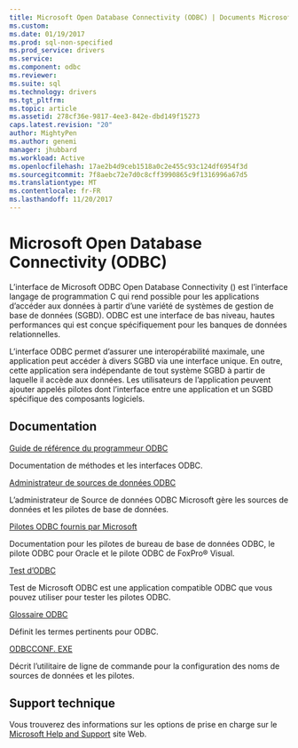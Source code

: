 ```yaml
---
title: Microsoft Open Database Connectivity (ODBC) | Documents Microsoft
ms.custom: 
ms.date: 01/19/2017
ms.prod: sql-non-specified
ms.prod_service: drivers
ms.service: 
ms.component: odbc
ms.reviewer: 
ms.suite: sql
ms.technology: drivers
ms.tgt_pltfrm: 
ms.topic: article
ms.assetid: 278cf36e-9817-4ee3-842e-dbd149f15273
caps.latest.revision: "20"
author: MightyPen
ms.author: genemi
manager: jhubbard
ms.workload: Active
ms.openlocfilehash: 17ae2b4d9ceb1518a0c2e455c93c124df6954f3d
ms.sourcegitcommit: 7f8aebc72e7d0c8cff3990865c9f1316996a67d5
ms.translationtype: MT
ms.contentlocale: fr-FR
ms.lasthandoff: 11/20/2017
---
```

# <a name="microsoft-open-database-connectivity-odbc"></a>Microsoft Open Database Connectivity (ODBC)
L’interface de Microsoft ODBC Open Database Connectivity () est l’interface langage de programmation C qui rend possible pour les applications d’accéder aux données à partir d’une variété de systèmes de gestion de base de données (SGBD). ODBC est une interface de bas niveau, hautes performances qui est conçue spécifiquement pour les banques de données relationnelles.  
  
 L’interface ODBC permet d’assurer une interopérabilité maximale, une application peut accéder à divers SGBD via une interface unique. En outre, cette application sera indépendante de tout système SGBD à partir de laquelle il accède aux données. Les utilisateurs de l’application peuvent ajouter appelés pilotes dont l’interface entre une application et un SGBD spécifique des composants logiciels.  
  
## <a name="documentation"></a>Documentation  
 [Guide de référence du programmeur ODBC](../odbc/reference/odbc-programmer-s-reference.md)  
  
 Documentation de méthodes et les interfaces ODBC.  
  
 [Administrateur de sources de données ODBC](../odbc/admin/odbc-data-source-administrator.md)  
  
 L’administrateur de Source de données ODBC Microsoft gère les sources de données et les pilotes de base de données.  
  
 [Pilotes ODBC fournis par Microsoft](../odbc/microsoft/microsoft-supplied-odbc-drivers.md)  
  
 Documentation pour les pilotes de bureau de base de données ODBC, le pilote ODBC pour Oracle et le pilote ODBC de FoxPro® Visual.  
  
 [Test d’ODBC](../odbc/odbc-test.md)  
  
 Test de Microsoft ODBC est une application compatible ODBC que vous pouvez utiliser pour tester les pilotes ODBC.  
  
 [Glossaire ODBC](../odbc/odbc-glossary.md)  
  
 Définit les termes pertinents pour ODBC.  
  
 [ODBCCONF. EXE](../odbc/odbcconf-exe.md)  
  
 Décrit l’utilitaire de ligne de commande pour la configuration des noms de sources de données et les pilotes.  
  
## <a name="support"></a>Support technique  
 Vous trouverez des informations sur les options de prise en charge sur le [Microsoft Help and Support](http://go.microsoft.com/fwlink?linkid=5521) site Web.
